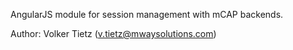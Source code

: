 AngularJS module for session management with mCAP backends.

Author: Volker Tietz (v.tietz@mwaysolutions.com)
